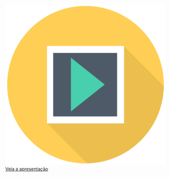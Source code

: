 ![](/img/sem_icon_pres.png)
[Veja a apresentação](https://docs.google.com/presentation/d/e/2PACX-1vTLxdW_ZZY8zqyOYjMk8h16up5h363zLTPUho38htVapA4YR-fA_XNLYd1Mv9O60owE-exaWabKtSS-/pub?start=false&loop=false&delayms=600000)